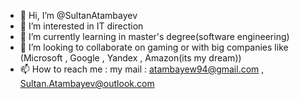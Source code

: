 - 👋 Hi, I’m @SultanAtambayev
- 👀 I’m interested in IT direction
- 🌱 I’m currently learning in master's degree(software engineering)
- 💞️ I’m looking to collaborate on gaming or with big companies like (Microsoft , Google , Yandex , Amazon(its my dream))
- 📫 How to reach me : my mail : atambayew94@gmail.com , Sultan.Atambayev@outlook.com

<!---
SultanAtambayev/SultanAtambayev is a ✨ special ✨ repository because its `README.md` (this file) appears on your GitHub profile.
You can click the Preview link to take a look at your changes.
--->
